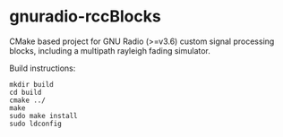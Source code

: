 gnuradio-rccBlocks
==================

CMake based project for GNU Radio (>=v3.6) custom signal processing blocks, including a multipath rayleigh fading simulator.

Build instructions:

    mkdir build
    cd build
    cmake ../
    make
    sudo make install
    sudo ldconfig
